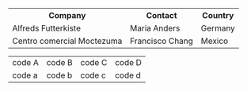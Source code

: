 <table>
  <tr>
    <th>Company</th>
    <th>Contact</th>
    <th>Country</th>
  </tr>
  <tr>
    <td>Alfreds Futterkiste</td>
    <td>Maria Anders</td>
    <td>Germany</td>
  </tr>
  <tr>
    <td>Centro comercial Moctezuma</td>
    <td>Francisco Chang</td>
    <td>Mexico</td>
  </tr>
</table>
<table>
  <tr>
    <td>code A</td>
    <td>code B</td>
    <td>code C</td>
    <td>code D</td>
  </tr>
  <tr>
    <td>code a</td>
    <td>code b</td>
    <td>code c</td>
    <td>code d</td>
  </tr>
</table>



